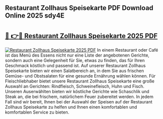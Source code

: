## Restaurant Zollhaus Speisekarte PDF Download Online 2025 sdy4E

# <h2><a href="http://gc5hm5p.nevu.top/?p=Restaurant+Zollhaus+Speisekarte">🔗 👉🔴 Restaurant Zollhaus Speisekarte 2025 PDF</a></h2>

[![Restaurant Zollhaus Speisekarte 2025 PDF](https://i.imgur.com/dBaPXMq.png)](http://gc5hm5p.nevu.top/?p=Restaurant+Zollhaus+Speisekarte)
In einem Restaurant oder Café ist das Menü des Essens nicht nur eine Liste der angebotenen Gerichte, sondern auch eine Gelegenheit für Sie, etwas zu finden, das für Ihren Geschmack köstlich und passend ist. Auf unserer Restaurant Zollhaus Speisekarte bieten wir einen Salatbereich an, in dem Sie aus frischen Gemüse- und Obstsalaten für eine gesunde Ernährung wählen können. Für Fleischliebhaber bietet unsere Restaurant Zollhaus Speisekarte eine große Auswahl an Gerichten: Rindfleisch, Schweinefleisch, Huhn und Fisch. Unseren Auserwählten bieten wir köstliche Gerichte wie Schaschlik und Steak an, die bei frischem, natürlichem Feuer zubereitet werden. In jedem Fall sind wir bereit, Ihnen bei der Auswahl der Speisen auf der Restaurant Zollhaus Speisekarte zu helfen und Ihnen einen komfortablen und komfortablen Service zu bieten.
